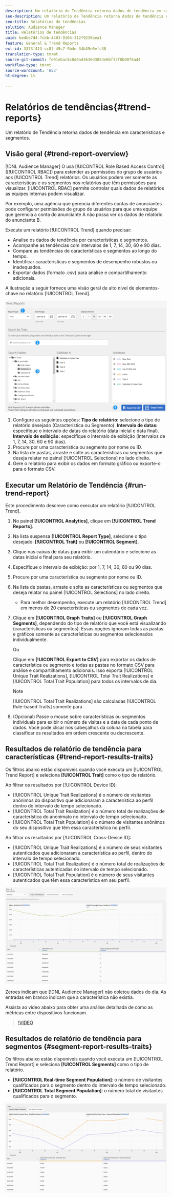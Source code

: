 ```yaml
---
description: Um relatório de Tendência retorna dados de tendência em características e segmentos.
seo-description: Um relatório de Tendência retorna dados de tendência em características e segmentos.
seo-title: Relatórios de tendências
solution: Audience Manager
title: Relatórios de tendências
uuid: bedbe7d4-7cbb-4403-9104-312f9230aea1
feature: General & Trend Reports
exl-id: 3373f413-cc8f-49c7-9b4e-34b39e0efc38
translation-type: tm+mt
source-git-commit: fe01ebac8c0d0ad3630d3853e0bf32f0b00f6a44
workflow-type: tm+mt
source-wordcount: '653'
ht-degree: 1%

---
```


# Relatórios de tendências{#trend-reports}

Um relatório de Tendência retorna dados de tendência em características e segmentos.

## Visão geral {#trend-report-overview}

<!-- 

c_trend_reports.xml

 -->

[!DNL Audience Manager] O usa  [!UICONTROL Role Based Access Control] ([!UICONTROL RBAC]) para estender as permissões do grupo de usuários aos  [!UICONTROL Trend] relatórios. Os usuários podem ver somente as características e os segmentos nos relatórios que têm permissões para visualizar. [!UICONTROL RBAC] permite controlar quais dados de relatórios as equipes internas podem visualizar.

Por exemplo, uma agência que gerencia diferentes contas de anunciantes pode configurar permissões de grupo de usuários para que uma equipe que gerencia a conta do anunciante A não possa ver os dados de relatório do anunciante B.

Execute um relatório [!UICONTROL Trend] quando precisar:

* Analise os dados de tendência por características e segmentos.
* Acompanhe as tendências com intervalos de 1, 7, 14, 30, 60 e 90 dias.
* Compare as tendências de características e segmentos ao longo do tempo.
* Identificar características e segmentos de desempenho robustos ou inadequados.
* Exportar dados (formato .csv) para análise e compartilhamento adicionais.

A ilustração a seguir fornece uma visão geral de alto nível de elementos-chave no relatório [!UICONTROL Trend].

![](assets/trend_reports.png)

1. Configure as seguintes opções:
   **Tipo de relatório:** selecione o tipo de relatório desejado (Característica ou Segmento).
   **Intervalo de datas:** especifique o intervalo de datas do relatório (data inicial e data final).
   **Intervalo de exibição:** especifique o intervalo de exibição (intervalos de 1, 7, 14, 30, 60 e 90 dias).
1. Procure por uma característica ou segmento por nome ou ID.
1. Na lista de pastas, arraste e solte as características ou segmentos que deseja relatar no painel [!UICONTROL Selections] no lado direito.
1. Gere o relatório para exibir os dados em formato gráfico ou exporte-o para o formato CSV.

## Executar um Relatório de Tendência {#run-trend-report}

Este procedimento descreve como executar um relatório [!UICONTROL Trend].

<!-- 

t_working_with_trend_reports.xml

 -->

1. No painel **[!UICONTROL Analytics]**, clique em **[!UICONTROL Trend Reports]**.
1. Na lista suspensa **[!UICONTROL Report Type]**, selecione o tipo desejado: **[!UICONTROL Trait]** ou **[!UICONTROL Segment]**.
1. Clique nas caixas de datas para exibir um calendário e selecione as datas inicial e final para seu relatório.
1. Especifique o intervalo de exibição: por 1, 7, 14, 30, 60 ou 90 dias.
1. Procure por uma característica ou segmento por nome ou ID.
1. Na lista de pastas, arraste e solte as características ou segmentos que deseja relatar no painel [!UICONTROL Selections] no lado direito.
   * Para melhor desempenho, execute um relatório [!UICONTROL Trend] em menos de 20 características ou segmentos de cada vez.
1. Clique em **[!UICONTROL Graph Traits]** ou **[!UICONTROL Graph Segments]**, dependendo do tipo de relatório que você está visualizando (características ou segmentos). Essas opções ignoram todas as pastas e gráficos somente as características ou segmentos selecionados individualmente.

   Ou

   Clique em **[!UICONTROL Export to CSV]** para exportar os dados de característica ou segmento e todas as pastas no formato CSV para análise e compartilhamento adicionais. Isso exporta [!UICONTROL Unique Trait Realizations], [!UICONTROL Total Trait Realizations] e [!UICONTROL Total Trait Population] para todos os intervalos de dia.

   >[!NOTE]
   >
   >[!UICONTROL Total Trait Realizations] são calculadas  [!UICONTROL Rule-based Traits] somente para .

1. (Opcional) Passe o mouse sobre características ou segmentos individuais para exibir o número de visitas e a data de cada ponto de dados. Você pode clicar nos cabeçalhos da coluna na tabela para classificar os resultados em ordem crescente ou decrescente.

## Resultados de relatório de tendência para características {#trend-report-results-traits}

Os filtros abaixo estão disponíveis quando você executa um [!UICONTROL Trend Report] e seleciona **[!UICONTROL Trait]** como o tipo de relatório.

Ao filtrar os resultados por [!UICONTROL Device ID]:

* [!UICONTROL Unique Trait Realizations] é o número de visitantes anônimos do dispositivo que adicionaram a característica ao perfil dentro do intervalo de tempo selecionado.
* [!UICONTROL Total Trait Realization] é o número total de realizações de característica do anonimato no intervalo de tempo selecionado.
* [!UICONTROL Total Trait Population] é o número de visitantes anônimos do seu dispositivo que têm essa característica no perfil.

Ao filtrar os resultados por [!UICONTROL Cross-Device ID]:

* [!UICONTROL Unique Trait Realizations] é o número de seus visitantes autenticados que adicionaram a característica ao perfil, dentro do intervalo de tempo selecionado.
* [!UICONTROL Total Trait Realization] é o número total de realizações de características autenticadas no intervalo de tempo selecionado.
* [!UICONTROL Total Trait Population] é o número de seus visitantes autenticados que têm essa característica em seu perfil.

![tendência-relatório-características](assets/trend-report-traits.png)

Zeroes indicam que [!DNL Audience Manager] não coletou dados do dia. As entradas em branco indicam que a característica não existia.

Assista ao vídeo abaixo para obter uma análise detalhada de como as métricas entre dispositivos funcionam.

>[!VIDEO](https://docs.adobe.com/content/help/en/audience-manager-learn/tutorials/build-and-manage-audiences/profile-merge/understanding-cross-device-metrics-in-audience-manager.html)

## Resultados de relatório de tendência para segmentos {#segment-report-results-traits}

Os filtros abaixo estão disponíveis quando você executa um [!UICONTROL Trend Report] e seleciona **[!UICONTROL Segments]** como o tipo de relatório.

* **[!UICONTROL Real-time Segment Population]**: o número de visitantes qualificados para o segmento dentro do intervalo de tempo selecionado.
* **[!UICONTROL Total Segment Population]**: o número total de visitantes qualificados para o segmento.

![segmentos de relatório de tendências](assets/trend-report-segments.png)
